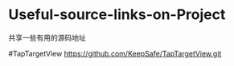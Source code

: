 # Useful-source-links-on-Project
共享一些有用的源码地址

#TapTargetView
https://github.com/KeepSafe/TapTargetView.git
